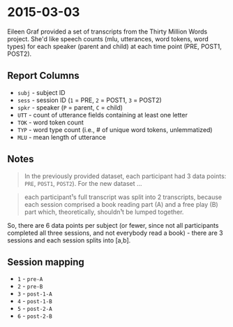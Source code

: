 # 2015-03-03

Eileen Graf provided a set of transcripts from the Thirty Million Words
project.  She'd like speech counts (mlu, utterances, word tokens, word 
types) for each speaker (parent and child) at each time point (PRE, POST1, 
POST2).


## Report Columns

* `subj` - subject ID
* `sess` - session ID (`1` = PRE, `2` = POST1, `3` = POST2)
* `spkr` - speaker (`P` = parent, `C` = child)
* `UTT` - count of utterance fields containing at least one letter
* `TOK` - word token count
* `TYP` - word type count (i.e., # of unique word tokens, unlemmatized)
* `MLU` - mean length of utterance


## Notes

> In the previously provided dataset, each participant had 3 data points: `PRE`, `POST1`, `POST2`). For the new dataset ...

> each participant¹s full transcript was split into 2 transcripts, because each session comprised a book reading part (A) and a free play (B) part which, theoretically, shouldn¹t be lumped together.  

So, there are 6 data points per subject (or fewer, since not all participants completed all three sessions, and not everybody read a book) - there are 3 sessions and each session splits into [a,b].


## Session mapping

* `1` - `pre-A` 
* `2` - `pre-B`
* `3` - `post-1-A`
* `4` - `post-1-B`
* `5` - `post-2-A`
* `6` - `post-2-B`

